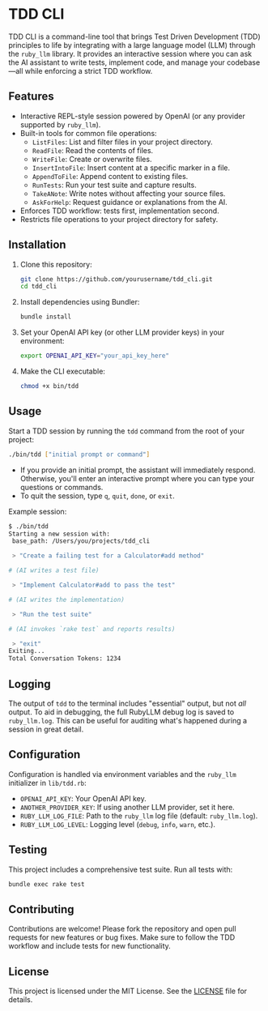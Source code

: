 # TDD CLI

TDD CLI is a command-line tool that brings Test Driven Development (TDD) principles to life by integrating with a large language model (LLM) through the `ruby_llm` library. It provides an interactive session where you can ask the AI assistant to write tests, implement code, and manage your codebase—all while enforcing a strict TDD workflow.

## Features

- Interactive REPL-style session powered by OpenAI (or any provider supported by `ruby_llm`).
- Built-in tools for common file operations:
  - `ListFiles`: List and filter files in your project directory.
  - `ReadFile`: Read the contents of files.
  - `WriteFile`: Create or overwrite files.
  - `InsertIntoFile`: Insert content at a specific marker in a file.
  - `AppendToFile`: Append content to existing files.
  - `RunTests`: Run your test suite and capture results.
  - `TakeANote`: Write notes without affecting your source files.
  - `AskForHelp`: Request guidance or explanations from the AI.
- Enforces TDD workflow: tests first, implementation second.
- Restricts file operations to your project directory for safety.

## Installation

1. Clone this repository:
   ```bash
   git clone https://github.com/yourusername/tdd_cli.git
   cd tdd_cli
   ```

2. Install dependencies using Bundler:
   ```bash
   bundle install
   ```

3. Set your OpenAI API key (or other LLM provider keys) in your environment:
   ```bash
   export OPENAI_API_KEY="your_api_key_here"
   ```

4. Make the CLI executable:
   ```bash
   chmod +x bin/tdd
   ```

## Usage

Start a TDD session by running the `tdd` command from the root of your project:

```bash
./bin/tdd ["initial prompt or command"]
```

- If you provide an initial prompt, the assistant will immediately respond. Otherwise, you'll enter an interactive prompt where you can type your questions or commands.
- To quit the session, type `q`, `quit`, `done`, or `exit`.

Example session:

```bash
$ ./bin/tdd
Starting a new session with:
 base_path: /Users/you/projects/tdd_cli

 > "Create a failing test for a Calculator#add method"

# (AI writes a test file)

 > "Implement Calculator#add to pass the test"

# (AI writes the implementation)

 > "Run the test suite"

# (AI invokes `rake test` and reports results)

 > "exit"
Exiting...
Total Conversation Tokens: 1234
```

## Logging

The output of `tdd` to the terminal includes "essential" output, but not 
_all_ output. To aid in debugging, the full RubyLLM debug log is saved to 
`ruby_llm.log`. This can be useful for auditing what's happened during a 
session in great detail.

## Configuration

Configuration is handled via environment variables and the `ruby_llm` initializer in `lib/tdd.rb`:

- `OPENAI_API_KEY`: Your OpenAI API key.
- `ANOTHER_PROVIDER_KEY`: If using another LLM provider, set it here.
- `RUBY_LLM_LOG_FILE`: Path to the `ruby_llm` log file (default: `ruby_llm.log`).
- `RUBY_LLM_LOG_LEVEL`: Logging level (`debug`, `info`, `warn`, etc.).

## Testing

This project includes a comprehensive test suite. Run all tests with:

```bash
bundle exec rake test
```

## Contributing

Contributions are welcome! Please fork the repository and open pull requests for new features or bug fixes. Make sure to follow the TDD workflow and include tests for new functionality.

## License

This project is licensed under the MIT License. See the [LICENSE](LICENSE) file for details.
